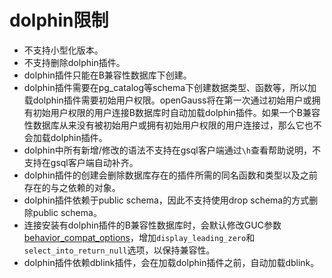 # dolphin限制

-   不支持小型化版本。
-   不支持删除dolphin插件。
-   dolphin插件只能在B兼容性数据库下创建。
-   dolphin插件需要在pg_catalog等schema下创建数据类型、函数等，所以加载dolphin插件需要初始用户权限。openGauss将在第一次通过初始用户或拥有初始用户权限的用户连接B数据库时自动加载dolphin插件。如果一个B兼容性数据库从来没有被初始用户或拥有初始用户权限的用户连接过，那么它也不会加载dolphin插件。
-   dolphin中所有新增/修改的语法不支持在gsql客户端通过```\h```查看帮助说明，不支持在gsql客户端自动补齐。
-   dolphin插件的创建会删除数据库存在的插件所需的同名函数和类型以及之前存在的与之依赖的对象。
-   dolphin插件依赖于public schema，因此不支持使用drop schema的方式删除public schema。
-   连接安装有dolphin插件的B兼容性数据库时，会默认修改GUC参数[behavior_compat_options](../DataBaseReference/平台和客户端兼容性.md#zh-cn_topic_0283137574_zh-cn_topic_0237124754_section1980124735516)，增加```display_leading_zero```和```select_into_return_null```选项，以保持兼容性。
-   dolphin插件依赖dblink插件，会在加载dolphin插件之前，自动加载dblink。
